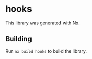 # hooks

This library was generated with [Nx](https://nx.dev).

## Building

Run `nx build hooks` to build the library.
